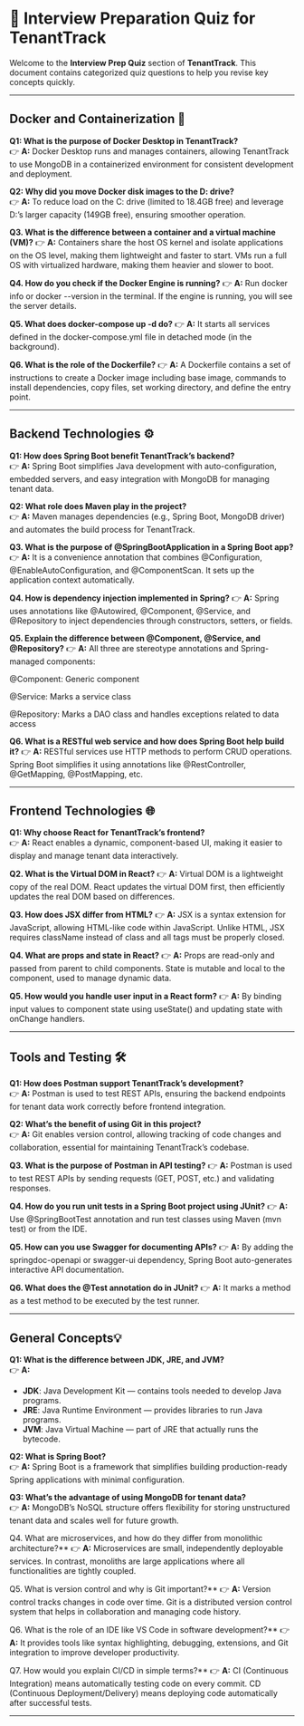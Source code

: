 # 💼 Interview Preparation Quiz for TenantTrack

Welcome to the **Interview Prep Quiz** section of **TenantTrack**. This document contains categorized quiz questions to help you revise key concepts quickly.

---

##  Docker and Containerization 🐳

**Q1: What is the purpose of Docker Desktop in TenantTrack?**  
👉 **A:** Docker Desktop runs and manages containers, allowing TenantTrack to use MongoDB in a containerized environment for consistent development and deployment.

**Q2: Why did you move Docker disk images to the D: drive?**  
👉 **A:** To reduce load on the C: drive (limited to 18.4GB free) and leverage D:’s larger capacity (149GB free), ensuring smoother operation.

**Q3. What is the difference between a container and a virtual machine (VM)?**
👉 **A:** Containers share the host OS kernel and isolate applications on the OS level, making them lightweight and faster to start. VMs run a full OS with virtualized hardware, making them heavier and slower to boot.

**Q4. How do you check if the Docker Engine is running?**
👉 **A:** Run docker info or docker --version in the terminal. If the engine is running, you will see the server details.

**Q5. What does docker-compose up -d do?**
👉 **A:** It starts all services defined in the docker-compose.yml file in detached mode (in the background).

**Q6. What is the role of the Dockerfile?**
👉 **A:** A Dockerfile contains a set of instructions to create a Docker image including base image, commands to install dependencies, copy files, set working directory, and define the entry point.

---

##  Backend Technologies ⚙️

**Q1: How does Spring Boot benefit TenantTrack’s backend?**  
👉 **A:**  Spring Boot simplifies Java development with auto-configuration, embedded servers, and easy integration with MongoDB for managing tenant data.

**Q2: What role does Maven play in the project?**  
👉 **A:**  Maven manages dependencies (e.g., Spring Boot, MongoDB driver) and automates the build process for TenantTrack.

**Q3. What is the purpose of @SpringBootApplication in a Spring Boot app?**
👉 **A:** It is a convenience annotation that combines @Configuration, @EnableAutoConfiguration, and @ComponentScan. It sets up the application context automatically.

**Q4. How is dependency injection implemented in Spring?**
👉 **A:** Spring uses annotations like @Autowired, @Component, @Service, and @Repository to inject dependencies through constructors, setters, or fields.

**Q5. Explain the difference between @Component, @Service, and @Repository?**
👉 **A:** All three are stereotype annotations and Spring-managed components:

@Component: Generic component

@Service: Marks a service class

@Repository: Marks a DAO class and handles exceptions related to data access

**Q6. What is a RESTful web service and how does Spring Boot help build it?**
👉 **A:** RESTful services use HTTP methods to perform CRUD operations. Spring Boot simplifies it using annotations like @RestController, @GetMapping, @PostMapping, etc.


---

## Frontend Technologies 🌐

**Q1: Why choose React for TenantTrack’s frontend?**  
👉 **A:**  React enables a dynamic, component-based UI, making it easier to display and manage tenant data interactively.

**Q2. What is the Virtual DOM in React?**
👉 **A:** Virtual DOM is a lightweight copy of the real DOM. React updates the virtual DOM first, then efficiently updates the real DOM based on differences.

**Q3. How does JSX differ from HTML?**
👉 **A:** JSX is a syntax extension for JavaScript, allowing HTML-like code within JavaScript. Unlike HTML, JSX requires className instead of class and all tags must be properly closed.

**Q4. What are props and state in React?**
👉 **A:** Props are read-only and passed from parent to child components. State is mutable and local to the component, used to manage dynamic data.

**Q5. How would you handle user input in a React form?**
👉 **A:** By binding input values to component state using useState() and updating state with onChange handlers.


---

## Tools and Testing 🛠️

**Q1: How does Postman support TenantTrack’s development?**  
👉 **A:** Postman is used to test REST APIs, ensuring the backend endpoints for tenant data work correctly before frontend integration.

**Q2: What’s the benefit of using Git in this project?**  
👉 **A:**  Git enables version control, allowing tracking of code changes and collaboration, essential for maintaining TenantTrack’s codebase.

**Q3. What is the purpose of Postman in API testing?**
👉 **A:** Postman is used to test REST APIs by sending requests (GET, POST, etc.) and validating responses.

**Q4. How do you run unit tests in a Spring Boot project using JUnit?**
👉 **A:** Use @SpringBootTest annotation and run test classes using Maven (mvn test) or from the IDE.

**Q5. How can you use Swagger for documenting APIs?**
👉 **A:** By adding the springdoc-openapi or swagger-ui dependency, Spring Boot auto-generates interactive API documentation.

**Q6. What does the @Test annotation do in JUnit?**
👉 **A:** It marks a method as a test method to be executed by the test runner.


---

## General Concepts💡

**Q1: What is the difference between JDK, JRE, and JVM?**  
👉 **A:**  
- **JDK**: Java Development Kit — contains tools needed to develop Java programs.  
- **JRE**: Java Runtime Environment — provides libraries to run Java programs.  
- **JVM**: Java Virtual Machine — part of JRE that actually runs the bytecode.

**Q2: What is Spring Boot?**  
👉 **A:** Spring Boot is a framework that simplifies building production-ready Spring applications with minimal configuration.

**Q3: What’s the advantage of using MongoDB for tenant data?**  
👉 **A:** MongoDB’s NoSQL structure offers flexibility for storing unstructured tenant data and scales well for future growth.

Q4. What are microservices, and how do they differ from monolithic architecture?**
👉 **A:** Microservices are small, independently deployable services. In contrast, monoliths are large applications where all functionalities are tightly coupled.

Q5. What is version control and why is Git important?**
👉 **A:** Version control tracks changes in code over time. Git is a distributed version control system that helps in collaboration and managing code history.

Q6. What is the role of an IDE like VS Code in software development?**
👉 **A:** It provides tools like syntax highlighting, debugging, extensions, and Git integration to improve developer productivity.

Q7. How would you explain CI/CD in simple terms?**
👉 **A:** CI (Continuous Integration) means automatically testing code on every commit. CD (Continuous Deployment/Delivery) means deploying code automatically after successful tests.


---
